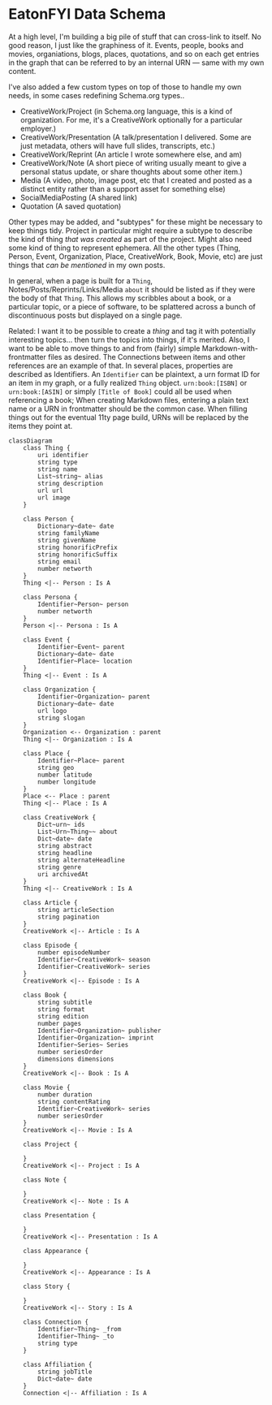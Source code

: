 # EatonFYI Data Schema

At a high level, I'm building a big pile of stuff that can cross-link to itself. No good reason, I just like the graphiness of it. Events, people, books and movies, organiations, blogs, places, quotations, and so on each get entries in the graph that can be referred to by an internal URN — same with my own content.

I've also added a few custom types on top of those to handle my own needs, in some cases redefining Schema.org types..

- CreativeWork/Project (in Schema.org language, this is a kind of organization. For me, it's a CreativeWork optionally for a particular employer.)
- CreativeWork/Presentation (A talk/presentation I delivered. Some are just metadata, others will have full slides, transcripts, etc.)
- CreativeWork/Reprint (An article I wrote somewhere else, and am)
- CreativeWork/Note (A short piece of writing usually meant to give a personal status update, or share thoughts about some other item.)
- Media (A video, photo, image post, etc that I created and posted as a distinct entity rather than a support asset for something else)
- SocialMediaPosting (A shared link)
- Quotation (A saved quotation)

Other types may be added, and "subtypes" for these might be necessary to keep things tidy. Project in particular might require a subtype to describe the kind of thing *that was created* as part of the project. Might also need some kind of thing to represent ephemera. All the other types (Thing, Person, Event, Organization, Place, CreativeWork, Book, Movie, etc) are just things that *can be mentioned* in my own posts.

In general, when a page is built for a `Thing`, Notes/Posts/Reprints/Links/Media `about` it should be listed as if they were the body of that `Thing`. This allows my scribbles about a book, or a particular topic, or a piece of software, to be splattered across a bunch of discontinuous posts but displayed on a single page.

Related: I want it to be possible to create a *thing* and tag it with potentially interesting topics… then turn the topics into things, if it's merited. Also, I want to be able to move things to and from (fairly) simple Markdown-with-frontmatter files as desired. The Connections between items and other references are an example of that. In several places, properties are described as Identifiers. An `Identifier` can be plaintext, a urn format ID for an item in my graph, or a fully realized `Thing` object. `urn:book:[ISBN]` or `urn:book:[ASIN]` or simply `[Title of Book]` could all be used when referencing a book; When creating Markdown files, entering a plain text name or a URN in frontmatter should be the common case. When filling things out for the eventual 11ty page build, URNs will be replaced by the items they point at.

```mermaid
classDiagram
    class Thing {
        uri identifier
        string type
        string name
        List~string~ alias
        string description
        url url
        url image
    }

    class Person {
        Dictionary~date~ date
        string familyName
        string givenName
        string honorificPrefix
        string honorificSuffix
        string email
        number networth
    }
    Thing <|-- Person : Is A

    class Persona {
        Identifier~Person~ person
        number networth
    }
    Person <|-- Persona : Is A

    class Event {
        Identifier~Event~ parent
        Dictionary~date~ date
        Identifier~Place~ location
    }
    Thing <|-- Event : Is A

    class Organization {
        Identifier~Organization~ parent
        Dictionary~date~ date
        url logo
        string slogan
    }
    Organization <-- Organization : parent
    Thing <|-- Organization : Is A

    class Place {
        Identifier~Place~ parent
        string geo
        number latitude
        number longitude
    }
    Place <-- Place : parent
    Thing <|-- Place : Is A

    class CreativeWork {
        Dict~urn~ ids
        List~Urn~Thing~~ about
        Dict~date~ date
        string abstract
        string headline
        string alternateHeadline
        string genre
        uri archivedAt
    }
    Thing <|-- CreativeWork : Is A

    class Article {
        string articleSection
        string pagination
    }
    CreativeWork <|-- Article : Is A

    class Episode {
        number episodeNumber
        Identifier~CreativeWork~ season
        Identifier~CreativeWork~ series
    }
    CreativeWork <|-- Episode : Is A

    class Book {
        string subtitle
        string format
        string edition
        number pages
        Identifier~Organization~ publisher
        Identifier~Organization~ imprint
        Identifier~Series~ Series
        number seriesOrder
        dimensions dimensions
    }
    CreativeWork <|-- Book : Is A

    class Movie {
        number duration
        string contentRating
        Identifier~CreativeWork~ series
        number seriesOrder
    }
    CreativeWork <|-- Movie : Is A

    class Project {

    }
    CreativeWork <|-- Project : Is A

    class Note {

    }
    CreativeWork <|-- Note : Is A

    class Presentation {

    }
    CreativeWork <|-- Presentation : Is A

    class Appearance {
        
    }
    CreativeWork <|-- Appearance : Is A

    class Story {
        
    }
    CreativeWork <|-- Story : Is A

    class Connection {
        Identifier~Thing~ _from
        Identifier~Thing~ _to
        string type
    }

    class Affiliation {
        string jobTitle
        Dict~date~ date
    }
    Connection <|-- Affiliation : Is A
```
